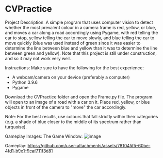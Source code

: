 # CVPractice

Project Description: A simple program that uses computer vision to detect whether the most prevalent colour in a camera frame is red, yellow, or blue, and moves a car along a road accordingly using Pygame, with red telling the car to stop, yellow telling the car to move slowly, and blue telling the car to move quickly (blue was used instead of green since it was easier to determine the line between blue and yellow than it was to determine the line between green and yellow). Note that this project is still under construction, and so it may not work very well. 

Instructions: 
Make sure to have the following for the best experience:
- A webcam/camera on your device (preferably a computer)
- Python 3.9.6
- Pygame

Download the CVPractice folder and open the Frame.py file. The program will open to an image of a road with a car on it. Place red, yellow, or blue objects in front of the camera to "move" the car accordingly. 

Note: For the best results, use colours that fall strictly within their categories (e.g. a shade of blue closer to the middle of its spectrum rather than turquoise).

Gameplay Images:
The Game Window: 
![image](https://github.com/user-attachments/assets/e6007d6c-4a10-4b6c-98a1-531b936d89b6)

Gameplay:
https://github.com/user-attachments/assets/781045f5-60be-4fd1-b9e1-9caf711f3d81

